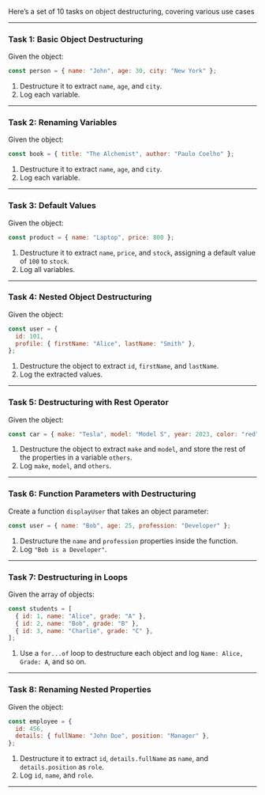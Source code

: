 Here’s a set of 10 tasks on object destructuring, covering various use cases
***

### Task 1: Basic Object Destructuring
Given the object:
```js
const person = { name: "John", age: 30, city: "New York" };
```

1. Destructure it to extract `name`, `age`, and `city`.
2. Log each variable.
***

### Task 2: Renaming Variables
Given the object:
```js
const book = { title: "The Alchemist", author: "Paulo Coelho" };
```

1. Destructure it to extract `name`, `age`, and `city`.
2. Log each variable.
***

### Task 3: Default Values
Given the object:
```js
const product = { name: "Laptop", price: 800 };
```

1. Destructure it to extract `name`, `price`, and `stock`, assigning a default value of `100` to `stock`.
2. Log all variables.
***

### Task 4: Nested Object Destructuring
Given the object:
```js
const user = {
  id: 101,
  profile: { firstName: "Alice", lastName: "Smith" },
};
```

1. Destructure the object to extract `id`, `firstName`, and `lastName`.
2. Log the extracted values.
***

### Task 5: Destructuring with Rest Operator
Given the object:
```js
const car = { make: "Tesla", model: "Model S", year: 2023, color: "red" };
```

1. Destructure the object to extract `make` and `model`, and store the rest of the properties in a variable `others`.
2. Log `make`, `model`, and `others`.
***

### Task 6: Function Parameters with Destructuring
Create a function `displayUser` that takes an object parameter:
```js
const user = { name: "Bob", age: 25, profession: "Developer" };
```

1. Destructure the `name` and `profession` properties inside the function.
2. Log `"Bob is a Developer"`.
***

### Task 7: Destructuring in Loops
Given the array of objects:
```js
const students = [
  { id: 1, name: "Alice", grade: "A" },
  { id: 2, name: "Bob", grade: "B" },
  { id: 3, name: "Charlie", grade: "C" },
];
```

1. Use a `for...of` loop to destructure each object and log `Name: Alice, Grade: A`, and so on.
***

### Task 8: Renaming Nested Properties
Given the object:
```js
const employee = {
  id: 456,
  details: { fullName: "John Doe", position: "Manager" },
};
```

1. Destructure it to extract `id`, `details.fullName` as `name`, and `details.position` as `role`.
2. Log `id`, `name`, and `role`.
***

